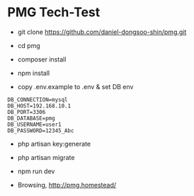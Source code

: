 # PMG Tech-Test

- git clone https://github.com/daniel-dongsoo-shin/pmg.git

- cd pmg

- composer install

- npm install
  
- copy .env.example to .env & set DB env
```
DB_CONNECTION=mysql
DB_HOST=192.168.10.1
DB_PORT=3306
DB_DATABASE=pmg
DB_USERNAME=user1
DB_PASSWORD=12345_Abc  
```

- php artisan key:generate

- php artisan migrate

- npm run dev

- Browsing, http://pmg.homestead/ 